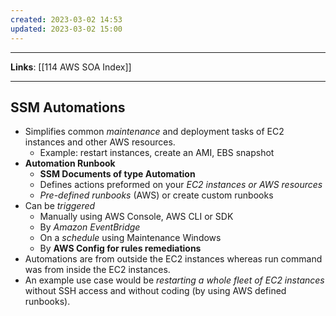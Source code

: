 ```yaml
---
created: 2023-03-02 14:53
updated: 2023-03-02 15:00
---
```

---
**Links**: [[114 AWS SOA Index]]

---
## SSM Automations
- Simplifies common *maintenance* and deployment tasks of EC2 instances and other AWS resources.
	- Example: restart instances, create an AMI, EBS snapshot
- **Automation Runbook**
	- **SSM Documents of type Automation**
	- Defines actions preformed on your *EC2 instances or AWS resources*
	- *Pre-defined runbooks* (AWS) or create custom runbooks
- Can be *triggered*
	- Manually using AWS Console, AWS CLI or SDK
	- By *Amazon EventBridge*
	- On a *schedule* using Maintenance Windows
	- By **AWS Config for rules remediations**
- Automations are from outside the EC2 instances whereas run command was from inside the EC2 instances.
- An example use case would be *restarting a whole fleet of EC2 instances* without SSH access and without coding (by using AWS defined runbooks).